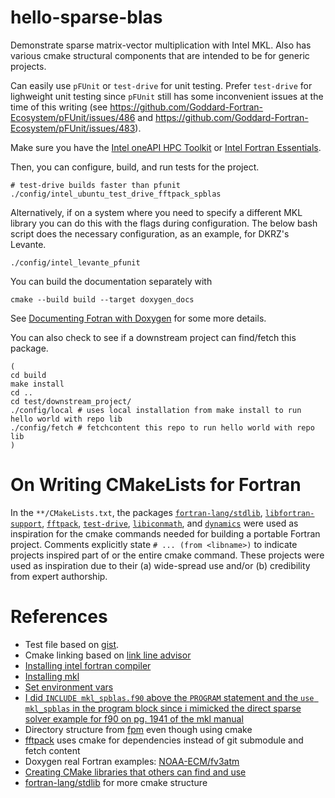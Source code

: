# hello-sparse-blas

Demonstrate sparse matrix-vector multiplication with Intel MKL. Also has
various cmake structural components that are intended to be for generic 
projects.

Can easily use `pFUnit` or `test-drive` for unit testing. Prefer `test-drive`
for lighweight unit testing since `pFUnit` still has some inconvenient
issues at the time of this writing (see https://github.com/Goddard-Fortran-Ecosystem/pFUnit/issues/486 and https://github.com/Goddard-Fortran-Ecosystem/pFUnit/issues/483).

Make sure you have the [Intel oneAPI HPC Toolkit](https://www.intel.com/content/www/us/en/developer/tools/oneapi/hpc-toolkit-download.html?packages=hpc-toolkit&hpc-toolkit-os=linux&hpc-toolkit-lin=apt) or [Intel Fortran Essentials](https://www.intel.com/content/www/us/en/developer/tools/oneapi/hpc-toolkit-download.html?packages=fortran-essentials&fortran-essentials-os=linux&fortran-essentials-lin=apt).
 
Then, you can configure, build, and run tests for the project. 

```shell 
# test-drive builds faster than pfunit
./config/intel_ubuntu_test_drive_fftpack_spblas
```

Alternatively, if on a system where you need to specify a different MKL library
you can do this with the flags during configuration. The below bash 
script does the necessary configuration, as an example, for DKRZ's Levante.

```shell
./config/intel_levante_pfunit
```

You can build the documentation separately with

```
cmake --build build --target doxygen_docs 
```

See [Documenting Fotran with Doxygen](https://en.wikibooks.org/wiki/Fortran/Documenting_Fortran) for some more details.

You can also check to see if a downstream project can find/fetch this package.

```
(
cd build 
make install
cd ..
cd test/downstream_project/ 
./config/local # uses local installation from make install to run hello world with repo lib
./config/fetch # fetchcontent this repo to run hello world with repo lib
)
```

# On Writing CMakeLists for Fortran

In the `**/CMakeLists.txt`, the packages 
[`fortran-lang/stdlib`](https://github.com/fortran-lang/stdlib),
[`libfortran-support`](https://gitlab.dkrz.de/icon-libraries/libfortran-support),
[`fftpack`](https://github.com/fortran-lang/fftpack), 
[`test-drive`](https://github.com/fortran-lang/test-drive),
[`libiconmath`](https://gitlab.dkrz.de/icon-libraries/libiconmath), and 
[`dynamics`](https://github.com/jchristopherson/dynamics/tree/main) were used as 
inspiration for the cmake commands needed for building a portable Fortran project. 
Comments explicitly state `# ... (from <libname>)` to indicate projects inspired 
part of or the entire cmake command. These projects were used as inspiration due 
to their (a) wide-spread use and/or (b) credibility from expert authorship.

# References

* Test file based on [gist](https://gist.github.com/ivan-pi/23fe2da69ea6da9e2eb6bcf6e5060937).
* Cmake linking based on [link line advisor](https://www.intel.com/content/www/us/en/developer/tools/oneapi/onemkl-link-line-advisor.html)
* [Installing intel fortran compiler](https://www.intel.com/content/www/us/en/developer/tools/oneapi/fortran-compiler-download.html?operatingsystem=linux&distribution-linux=apt)
* [Installing mkl](https://www.intel.com/content/www/us/en/developer/tools/oneapi/onemkl-download.html?operatingsystem=linux&linux-install=apt)
* [Set environment vars](https://gist.github.com/SomajitDey/aeb6eb4c8083185e06800e1ece4be1bd)
* [I did `INCLUDE mkl_spblas.f90` above the `PROGRAM` statement and the `use mkl_spblas` in the program block since i mimicked the direct sparse solver example for f90 on pg. 1941 of the mkl manual](https://www.scc.kit.edu/scc/docs/HP-XC/mkl72/mklman.pdf)
* Directory structure from [fpm](https://fpm.fortran-lang.org/tutorial/hello-fpm.html) even though using cmake  
* [fftpack](https://github.com/fortran-lang/fftpack) uses cmake for dependencies instead of git submodule and fetch content 
* Doxygen real Fortran examples: [NOAA-ECM/fv3atm](https://github.com/NOAA-EMC/fv3atm/tree/41df0d88e4c11a8ba239c52605648cafed47acd7)
* [Creating CMake libraries that others can find and use](https://www.youtube.com/watch?v=08f5Dav72aE)
* [fortran-lang/stdlib](https://github.com/fortran-lang/stdlib) for more cmake structure
